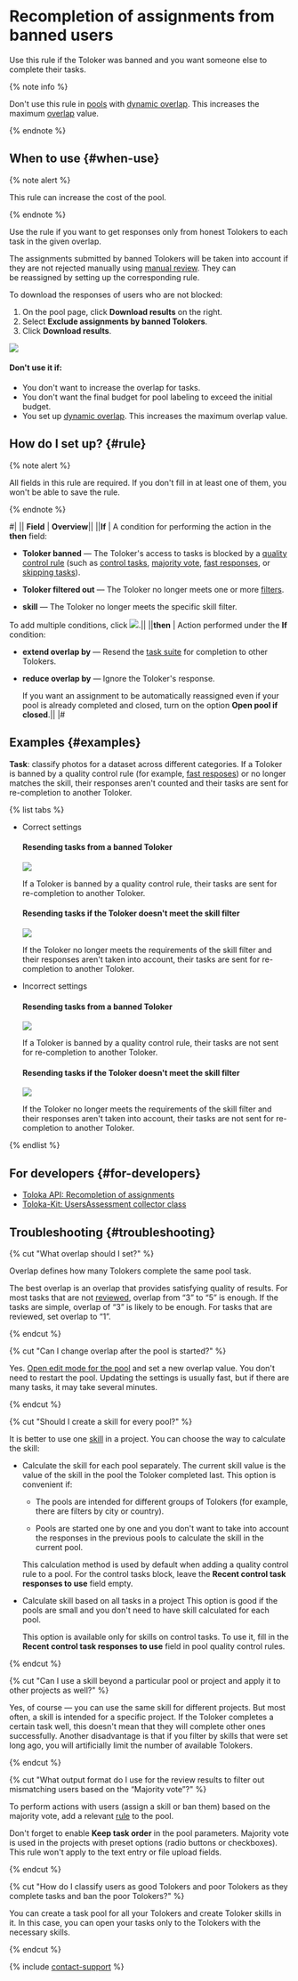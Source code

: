 # Recompletion of assignments from banned users

Use this rule if the Toloker was banned and you want someone else to complete their tasks.

{% note info %}

Don't use this rule in [pools](../../glossary.md#pool) with [dynamic overlap](dynamic-overlap.md). This increases the maximum [overlap](../../glossary.md#overlap) value.

{% endnote %}

## When to use {#when-use}

{% note alert %}

This rule can increase the cost of the pool.

{% endnote %}

Use the rule if you want to get responses only from honest Tolokers to each task in the given overlap.

The assignments submitted by banned Tolokers will be taken into account if they are not rejected manually using [manual review](../../glossary.md#assignment-review). They can be reassigned by setting up the corresponding rule.

To download the responses of users who are not blocked:

1. On the pool page, click **Download results** on the right.
1. Select **Exclude assignments by banned Tolokers**.
1. Click **Download results**.

![](../_images/control-rules/restore-task-overlap/good-results.png)

#### Don't use it if:

- You don't want to increase the overlap for tasks.
- You don't want the final budget for pool labeling to exceed the initial budget.
- You set up [dynamic overlap](dynamic-overlap.md). This increases the maximum overlap value.

## How do I set up? {#rule}

{% note alert %}

All fields in this rule are required. If you don't fill in at least one of them, you won't be able to save the rule.

{% endnote %}

#|
|| **Field** | **Overview**||
||**If** | A condition for performing the action in the **then** field:

- **Toloker banned** — The Toloker's access to tasks is blocked by a [quality control rule](../../glossary.md#quality-control-rule) (such as [control tasks](../../glossary.md#control-task), [majority vote](../../glossary.md#majority-vote), [fast responses](../../glossary.md#fast-responses), or [skipping tasks](../../glossary.md#skipping-tasks)).

- **Toloker filtered out** — The Toloker no longer meets one or more [filters](filters.md).

- **skill** — The Toloker no longer meets the specific skill filter.

To add multiple conditions, click ![](../_images/add.svg).||
||**then** | Action performed under the **If** condition:

- **extend overlap by** — Resend the [task suite](../../glossary.md#task-suite) for completion to other Tolokers.

- **reduce overlap by** — Ignore the Toloker's response.

    If you want an assignment to be automatically reassigned even if your pool is already completed and closed, turn on the option **Open pool if closed**.||
|#

## Examples {#examples}

**Task**: classify photos for a dataset across different categories. If a Toloker is banned by a quality control rule (for example, [fast resposes](quick-answers.md)) or no longer matches the skill, their responses aren't counted and their tasks are sent for re-completion to another Toloker.

{% list tabs %}

- Correct settings

  #### Resending tasks from a banned Toloker

  ![](../_images/control-rules/restore-task-overlap/qcr-banned_users_reassessment_example_1.png)

  If a Toloker is banned by a quality control rule, their tasks are sent for re-completion to another Toloker.

  #### Resending tasks if the Toloker doesn't meet the skill filter

  ![](../_images/control-rules/restore-task-overlap/qcr-banned_users_reassessment_example_2.png)

  If the Toloker no longer meets the requirements of the skill filter and their responses aren't taken into account, their tasks are sent for re-completion to another Toloker.

- Incorrect settings

  #### Resending tasks from a banned Toloker

  ![](../_images/control-rules/restore-task-overlap/qcr-banned_users_reassessment_example_3.png)

  If a Toloker is banned by a quality control rule, their tasks are not sent for re-completion to another Toloker.

  #### Resending tasks if the Toloker doesn't meet the skill filter

  ![](../_images/control-rules/restore-task-overlap/qcr-banned_users_reassessment_example_4.png)

  If the Toloker no longer meets the requirements of the skill filter and their responses aren't taken into account, their tasks are not sent for re-completion to another Toloker.

{% endlist %}

## For developers {#for-developers}

- [Toloka API: Recompletion of assignments](../../api/concepts/restore-task-overlap.md)
- [Toloka-Kit: UsersAssessment collector class](../../toloka-kit/reference/toloka.client.collectors.UsersAssessment.md)

## Troubleshooting {#troubleshooting}

{% cut "What overlap should I set?" %}

Overlap defines how many Tolokers complete the same pool task.

The best overlap is an overlap that provides satisfying quality of results. For most tasks that are not [reviewed](../../glossary.md#assignment-review), overlap from “3” to “5” is enough. If the tasks are simple, overlap of “3” is likely to be enough. For tasks that are reviewed, set overlap to “1”.

{% endcut %}

{% cut "Can I change overlap after the pool is started?" %}

Yes. [Open edit mode for the pool](pool-edit.md) and set a new overlap value. You don't need to restart the pool. Updating the settings is usually fast, but if there are many tasks, it may take several minutes.

{% endcut %}

{% cut "Should I create a skill for every pool?" %}

It is better to use one [skill](../../glossary.md#skill) in a project. You can choose the way to calculate the skill:

- Calculate the skill for each pool separately. The current skill value is the value of the skill in the pool the Toloker completed last. This option is convenient if:

    - The pools are intended for different groups of Tolokers (for example, there are filters by city or country).

    - Pools are started one by one and you don't want to take into account the responses in the previous pools to calculate the skill in the current pool.

    This calculation method is used by default when adding a quality control rule to a pool. For the control tasks block, leave the **Recent control task responses to use** field empty.

- Calculate skill based on all tasks in a project This option is good if the pools are small and you don't need to have skill calculated for each pool.

    This option is available only for skills on control tasks. To use it, fill in the **Recent control task responses to use** field in pool quality control rules.

{% endcut %}

{% cut "Can I use a skill beyond a particular pool or project and apply it to other projects as well?" %}

Yes, of course — you can use the same skill for different projects. But most often, a skill is intended for a specific project. If the Toloker completes a certain task well, this doesn't mean that they will complete other ones successfully. Another disadvantage is that if you filter by skills that were set long ago, you will artificially limit the number of available Tolokers.

{% endcut %}

{% cut "What output format do I use for the review results to filter out mismatching users based on the “Majority vote”?" %}

To perform actions with users (assign a skill or ban them) based on the majority vote, add a relevant [rule](mvote.md) to the pool.

Don't forget to enable **Keep task order** in the pool parameters. Majority vote is used in the projects with preset options (radio buttons or checkboxes). This rule won't apply to the text entry or file upload fields.

{% endcut %}

{% cut "How do I classify users as good Tolokers and poor Tolokers as they complete tasks and ban the poor Tolokers?" %}

You can create a task pool for all your Tolokers and create Toloker skills in it. In this case, you can open your tasks only to the Tolokers with the necessary skills.

{% endcut %}

{% include [contact-support](../_includes/contact-support.md) %}